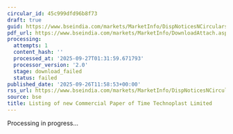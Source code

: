 ```yaml
---
circular_id: 45c999dfd96b8f73
draft: true
guid: https://www.bseindia.com/markets/MarketInfo/DispNoticesNCirculars.aspx?Noticeid={EE3859D2-F61A-42F1-84E7-A41A9E04BDCF}&noticeno=20250926-37&dt=09/26/2025&icount=37&totcount=76&flag=0
pdf_url: https://www.bseindia.com/markets/MarketInfo/DownloadAttach.aspx?id=20250926-37&attachedId=
processing:
  attempts: 1
  content_hash: ''
  processed_at: '2025-09-27T01:31:59.671793'
  processor_version: '2.0'
  stage: download_failed
  status: failed
published_date: '2025-09-26T11:58:53+00:00'
rss_url: https://www.bseindia.com/markets/MarketInfo/DispNoticesNCirculars.aspx?Noticeid={EE3859D2-F61A-42F1-84E7-A41A9E04BDCF}&noticeno=20250926-37&dt=09/26/2025&icount=37&totcount=76&flag=0
source: bse
title: Listing of new Commercial Paper of Time Technoplast Limited
---
```


Processing in progress...